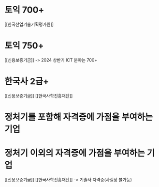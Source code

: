 # 토익 700+
[[한국산업기술기획평가원]]

# 토익 750+
[[신용보증기금]] -> 2024 상반기 ICT 분야는 700+

# 한국사 2급+
[[신용보증기금]]
[[한국사학진흥재단]]

# 정처기를 포함해 자격증에 가점을 부여하는 기업

# 정처기 이외의 자격증에 가점을 부여하는 기업
[[신용보증기금]]
[[한국사학진흥재단]] -> 기술사 자격증(사실상 불가능)
